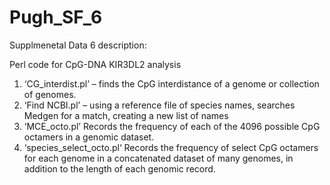 # Pugh_SF_6

Supplmenetal Data 6 description: 

Perl code for CpG-DNA KIR3DL2 analysis

1. ‘CG_interdist.pl’ – finds the CpG interdistance of a genome or collection of genomes.
2. ‘Find NCBI.pl’ – using a reference file of species names, searches Medgen for a
match, creating a new list of names
3. ‘MCE_octo.pl’ Records the frequency of each of the 4096 possible CpG octamers in a
genomic dataset.
4. ‘species_select_octo.pl‘ Records the frequency of select CpG octamers for each
genome in a concatenated dataset of many genomes, in addition to the length of each
genomic record.
